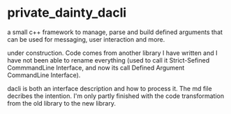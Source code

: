 # private_dainty_dacli
a small c++ framework to manage, parse and build defined arguments that can be used for messaging, user interaction and more.

under construction. Code comes from another library I have written and I have not been able to rename everything (used to call it Strict-Sefined CommmandLine Interface, and now its call Defined Argument CommandLine Interface).

dacli is both an interface description and how to process it. The md file decribes the intention. I'm only partly finished with the code transformation from the old library to the new library.
